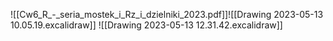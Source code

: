 ![[Cw6_R_-_seria_mostek_i_Rz_i_dzielniki_2023.pdf]]![[Drawing 2023-05-13 10.05.19.excalidraw]]
![[Drawing 2023-05-13 12.31.42.excalidraw]]
